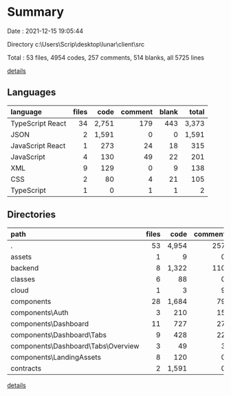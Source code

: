 # Summary

Date : 2021-12-15 19:05:44

Directory c:\Users\Scrip\desktop\lunar\client\src

Total : 53 files,  4954 codes, 257 comments, 514 blanks, all 5725 lines

[details](details.md)

## Languages
| language | files | code | comment | blank | total |
| :--- | ---: | ---: | ---: | ---: | ---: |
| TypeScript React | 34 | 2,751 | 179 | 443 | 3,373 |
| JSON | 2 | 1,591 | 0 | 0 | 1,591 |
| JavaScript React | 1 | 273 | 24 | 18 | 315 |
| JavaScript | 4 | 130 | 49 | 22 | 201 |
| XML | 9 | 129 | 0 | 9 | 138 |
| CSS | 2 | 80 | 4 | 21 | 105 |
| TypeScript | 1 | 0 | 1 | 1 | 2 |

## Directories
| path | files | code | comment | blank | total |
| :--- | ---: | ---: | ---: | ---: | ---: |
| . | 53 | 4,954 | 257 | 514 | 5,725 |
| assets | 1 | 9 | 0 | 1 | 10 |
| backend | 8 | 1,322 | 110 | 246 | 1,678 |
| classes | 6 | 88 | 0 | 15 | 103 |
| cloud | 1 | 3 | 9 | 4 | 16 |
| components | 28 | 1,684 | 79 | 202 | 1,965 |
| components\Auth | 3 | 210 | 15 | 25 | 250 |
| components\Dashboard | 11 | 727 | 27 | 95 | 849 |
| components\Dashboard\Tabs | 9 | 428 | 22 | 72 | 522 |
| components\Dashboard\Tabs\Overview | 3 | 49 | 3 | 14 | 66 |
| components\LandingAssets | 8 | 120 | 0 | 8 | 128 |
| contracts | 2 | 1,591 | 0 | 0 | 1,591 |

[details](details.md)